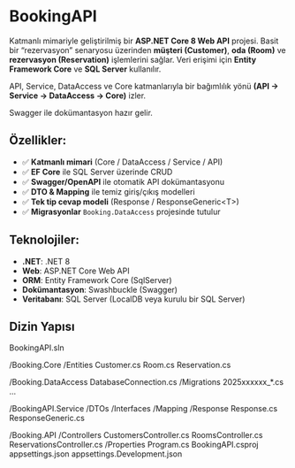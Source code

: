 # BookingAPI

Katmanlı mimariyle geliştirilmiş bir **ASP.NET Core 8 Web API** projesi. Basit bir “rezervasyon” senaryosu üzerinden **müşteri (Customer)**, **oda (Room)** ve **rezervasyon (Reservation)** işlemlerini sağlar. Veri erişimi için **Entity Framework Core** ve **SQL Server** kullanılır.

API, Service, DataAccess ve Core katmanlarıyla bir bağımlılık yönü **(API → Service → DataAccess → Core)** izler. 

Swagger ile dokümantasyon hazır gelir.

## Özellikler:
- ✅ **Katmanlı mimari** (Core / DataAccess / Service / API)
- ✅ **EF Core** ile SQL Server üzerinde CRUD
- ✅ **Swagger/OpenAPI** ile otomatik API dokümantasyonu
- ✅ **DTO & Mapping** ile temiz giriş/çıkış modelleri
- ✅ **Tek tip cevap modeli** (Response / ResponseGeneric\<T\>)
- ✅ **Migrasyonlar** `Booking.DataAccess` projesinde tutulur

## Teknolojiler:
- **.NET**: .NET 8
- **Web**: ASP.NET Core Web API
- **ORM**: Entity Framework Core (SqlServer)
- **Dokümantasyon**: Swashbuckle (Swagger)
- **Veritabanı**: SQL Server (LocalDB veya kurulu bir SQL Server)

## Dizin Yapısı 
BookingAPI.sln

/Booking.Core
  /Entities
    Customer.cs
    Room.cs
    Reservation.cs

/Booking.DataAccess
  DatabaseConnection.cs
  /Migrations
    2025xxxxxx_*.cs
    ...

/BookingAPI.Service
  /DTOs
  /Interfaces
  /Mapping
  /Response
    Response.cs
    ResponseGeneric.cs

/Booking.API
  /Controllers
    CustomersController.cs
    RoomsController.cs
    ReservationsController.cs
  /Properties
  Program.cs
  BookingAPI.csproj
  appsettings.json
  appsettings.Development.json
